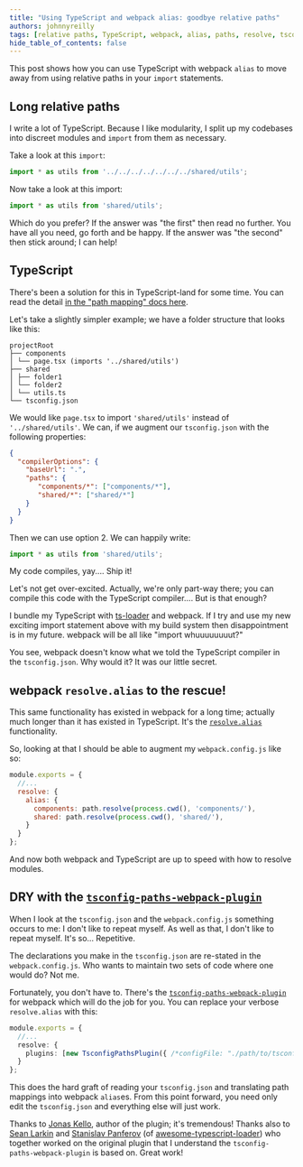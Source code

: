 ```yaml
---
title: "Using TypeScript and webpack alias: goodbye relative paths"
authors: johnnyreilly
tags: [relative paths, TypeScript, webpack, alias, paths, resolve, tsconfig-paths-webpack-plugin]
hide_table_of_contents: false
---
```

This post shows how you can use TypeScript with webpack `alias` to move away from using relative paths in your `import` statements.

## Long relative paths

I write a lot of TypeScript. Because I like modularity, I split up my codebases into discreet modules and `import` from them as necessary.

Take a look at this `import`:

```ts
import * as utils from '../../../../../../../shared/utils';
```

Now take a look at this import:

```ts
import * as utils from 'shared/utils';
```

Which do you prefer? If the answer was "the first" then read no further. You have all you need, go forth and be happy. If the answer was "the second" then stick around; I can help!

## TypeScript

There's been a solution for this in TypeScript-land for some time. You can read the detail [in the "path mapping" docs here](https://www.typescriptlang.org/docs/handbook/module-resolution.html#path-mapping).

Let's take a slightly simpler example; we have a folder structure that looks like this:

```console
projectRoot 
├── components 
│ └── page.tsx (imports '../shared/utils') 
├── shared 
│ ├── folder1 
│ └── folder2 
│ └── utils.ts 
└── tsconfig.json
```

We would like `page.tsx` to import `'shared/utils'` instead of `'../shared/utils'`. We can, if we augment our `tsconfig.json` with the following properties:

```json
{ 
  "compilerOptions": { 
    "baseUrl": ".", 
    "paths": { 
       "components/*": ["components/*"],
       "shared/*": ["shared/*"]
    }
  }
}
```

Then we can use option 2. We can happily write:

```ts
import * as utils from 'shared/utils';
```

My code compiles, yay.... Ship it!

Let's not get over-excited. Actually, we're only part-way there; you can compile this code with the TypeScript compiler.... But is that enough?

I bundle my TypeScript with [ts-loader](https://github.com/TypeStrong/ts-loader) and webpack. If I try and use my new exciting import statement above with my build system then disappointment is in my future. webpack will be all like "import whuuuuuuuut?"

You see, webpack doesn't know what we told the TypeScript compiler in the `tsconfig.json`. Why would it? It was our little secret.

## webpack `resolve.alias` to the rescue!

This same functionality has existed in webpack for a long time; actually much longer than it has existed in TypeScript. It's the [`resolve.alias`](https://webpack.js.org/configuration/resolve/#resolve-alias) functionality.

So, looking at that I should be able to augment my `webpack.config.js` like so:

```js
module.exports = {
  //...
  resolve: {
    alias: {
      components: path.resolve(process.cwd(), 'components/'),
      shared: path.resolve(process.cwd(), 'shared/'),
    }
  }
};
```

And now both webpack and TypeScript are up to speed with how to resolve modules.

## DRY with the [`tsconfig-paths-webpack-plugin`](https://github.com/dividab/tsconfig-paths-webpack-plugin)

When I look at the `tsconfig.json` and the `webpack.config.js` something occurs to me: I don't like to repeat myself. As well as that, I don't like to repeat myself. It's so... Repetitive.

The declarations you make in the `tsconfig.json` are re-stated in the `webpack.config.js`. Who wants to maintain two sets of code where one would do? Not me.

Fortunately, you don't have to. There's the [`tsconfig-paths-webpack-plugin`](https://github.com/dividab/tsconfig-paths-webpack-plugin) for webpack which will do the job for you. You can replace your verbose `resolve.alias` with this:

```ts
module.exports = {
  //...
  resolve: {
    plugins: [new TsconfigPathsPlugin({ /*configFile: "./path/to/tsconfig.json" */ })]
  }
};
```

This does the hard graft of reading your `tsconfig.json` and translating path mappings into webpack `alias`es. From this point forward, you need only edit the `tsconfig.json` and everything else will just work.

Thanks to [Jonas Kello](https://github.com/jonaskello), author of the plugin; it's tremendous! Thanks also to [Sean Larkin](https://twitter.com/TheLarkInn) and [Stanislav Panferov](https://github.com/s-panferov) (of [awesome-typescript-loader](https://github.com/s-panferov/awesome-typescript-loader)) who together worked on the original plugin that I understand the `tsconfig-paths-webpack-plugin` is based on. Great work!


